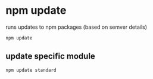 # npm update

runs updates to npm packages (based on semver details)

`npm update`

## update specific module

`npm update standard`
